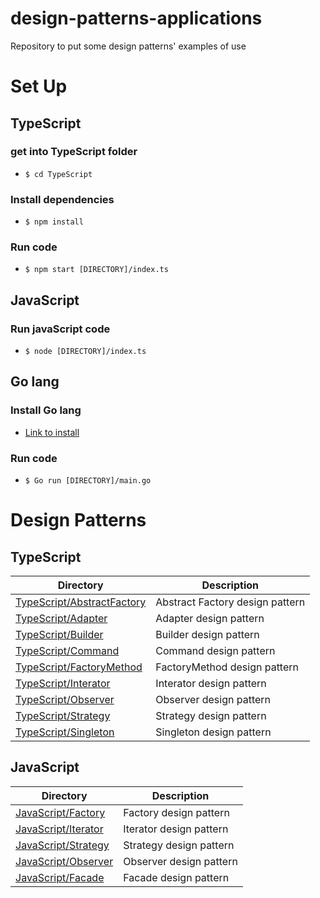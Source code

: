 # design-patterns-applications

Repository to put some design patterns' examples of use

# Set Up

## TypeScript

### get into TypeScript folder

- `$ cd TypeScript`

### Install dependencies

- `$ npm install`

### Run code

- `$ npm start [DIRECTORY]/index.ts`

## JavaScript

### Run javaScript code

- `$ node [DIRECTORY]/index.ts`

## Go lang

### Install Go lang

- [Link to install](https://go.dev/doc/install)

### Run code

- `$ Go run [DIRECTORY]/main.go`

# Design Patterns

## TypeScript

| Directory                                                  | Description                     |
| ---------------------------------------------------------- | ------------------------------- |
| [TypeScript/AbstractFactory](/TypeScript/AbstractFactory/) | Abstract Factory design pattern |
| [TypeScript/Adapter](/TypeScript/Adapter/)                 | Adapter design pattern          |
| [TypeScript/Builder](/TypeScript/Builder/)                 | Builder design pattern          |
| [TypeScript/Command](/TypeScript/Command/)                 | Command design pattern          |
| [TypeScript/FactoryMethod](/TypeScript/FactoryMethod/)     | FactoryMethod design pattern    |
| [TypeScript/Interator](/TypeScript/Interator/)             | Interator design pattern        |
| [TypeScript/Observer](/TypeScript/Observer/)               | Observer design pattern         |
| [TypeScript/Strategy](/TypeScript/Strategy/)               | Strategy design pattern         |
| [TypeScript/Singleton](/TypeScript/Singleton/)             | Singleton design pattern        |

## JavaScript

| Directory                                    | Description             |
| -------------------------------------------- | ----------------------- |
| [JavaScript/Factory](/JavaScript/Factory/)   | Factory design pattern  |
| [JavaScript/Iterator](/JavaScript/Iterator/) | Iterator design pattern |
| [JavaScript/Strategy](/JavaScript/Strategy/) | Strategy design pattern |
| [JavaScript/Observer](/JavaScript/Observer/) | Observer design pattern |
| [JavaScript/Facade](/JavaScript/Facade/)   | Facade design pattern   |
